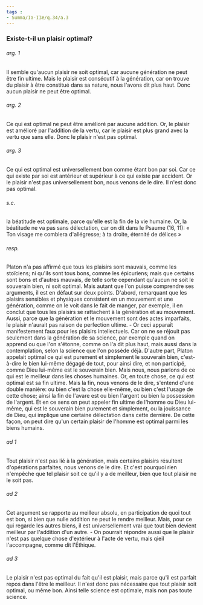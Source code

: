 ```yaml
---
tags : 
- Summa/Ia-IIæ/q.34/a.3
---
```


### Existe-t-il un plaisir optimal?

###### arg. 1
Il semble qu'aucun plaisir ne soit optimal, car aucune génération ne peut être fin ultime. Mais le plaisir est consécutif à la génération, car on trouve du plaisir à être constitué dans sa nature, nous l'avons dit plus haut. Donc aucun plaisir ne peut être optimal. 

###### arg. 2
Ce qui est optimal ne peut être amélioré par aucune addition. Or, le plaisir est amélioré par l'addition de la vertu, car le plaisir est plus grand avec la vertu que sans elle. Donc le plaisir n'est pas optimal. 

###### arg. 3
Ce qui est optimal est universellement bon comme étant bon par soi. Car ce qui existe par soi est antérieur et supérieur à ce qui existe par accident. Or le plaisir n'est pas universellement bon, nous venons de le dire. Il n'est donc pas optimal. 

###### s.c.
la béatitude est optimale, parce qu'elle est la fin de la vie humaine. Or, la béatitude ne va pas sans délectation, car on dit dans le Psaume (16, 11): « Ton visage me comblera d'allégresse; à ta droite, éternité de délices » 

###### resp.
Platon n'a pas affirmé que tous les plaisirs sont mauvais, comme les stoïciens; ni qu'ils sont tous bons, comme les épicuriens; mais que certains sont bons et d'autres mauvais, de telle sorte cependant qu'aucun ne soit le souverain bien, ni soit optimal. Mais autant que l'on puisse comprendre ses arguments, il est en défaut sur deux points. D'abord, remarquant que les plaisirs sensibles et physiques consistent en un mouvement et une génération, comme on le voit dans le fait de manger, par exemple, il en conclut que tous les plaisirs se rattachent à la génération et au mouvement. Aussi, parce que la génération et le mouvement sont des actes imparfaits, le plaisir n'aurait pas raison de perfection ultime. - Or ceci apparaît manifestement faux pour les plaisirs intellectuels. Car on ne se réjouit pas seulement dans la génération de sa science, par exemple quand on apprend ou que l'on s'étonne, comme on l'a dit plus haut, mais aussi dans la contemplation, selon la science que l'on possède déjà. D'autre part, Platon appelait optimal ce qui est purement et simplement le souverain bien, c'est-à-dire le bien lui-même dégagé de tout, pour ainsi dire, et non participé, comme Dieu lui-même est le souverain bien. Mais nous, nous parlons de ce qui est le meilleur dans les choses humaines. Or, en toute chose, ce qui est optimal est sa fin ultime. Mais la fin, nous venons de le dire, s'entend d'une double manière: ou bien c'est la chose elle-même, ou bien c'est l'usage de cette chose; ainsi la fin de l'avare est ou bien l'argent ou bien la possession de l'argent. Et en ce sens on peut appeler fin ultime de l'homme ou Dieu lui-même, qui est le souverain bien purement et simplement, ou la jouissance de Dieu, qui implique une certaine délectation dans cette dernière. De cette façon, on peut dire qu'un certain plaisir de l'homme est optimal parmi les biens humains. 

###### ad 1
Tout plaisir n'est pas lié à la génération, mais certains plaisirs résultent d'opérations parfaites, nous venons de le dire. Et c'est pourquoi rien n'empêche que tel plaisir soit ce qu'il y a de meilleur, bien que tout plaisir ne le soit pas. 

###### ad 2
Cet argument se rapporte au meilleur absolu, en participation de quoi tout est bon, si bien que nulle addition ne peut le rendre meilleur. Mais, pour ce qui regarde les autres biens, il est universellement vrai que tout bien devient meilleur par l'addition d'un autre. - On pourrait répondre aussi que le plaisir n'est pas quelque chose d'extérieur à l'acte de vertu, mais qieil l'accompagne, comme dit l'Éthique. 

###### ad 3
Le plaisir n'est pas optimal du fait qu'il est plaisir, mais parce qu'il est parfait repos dans l'être le meilleur. Il n'est donc pas nécessaire que tout plaisir soit optimal, ou même bon. Ainsi telle science est optimale, mais non pas toute science. 


